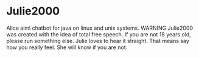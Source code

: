 # Julie2000
Alice aiml chatbot for java on linux and unix systems. WARNING Julie2000 was created with the idea of total free speech. If you are not 18 years old,
please run something else. Julie loves to hear it straight. That means say how you really feel. She will know if you are not. 
